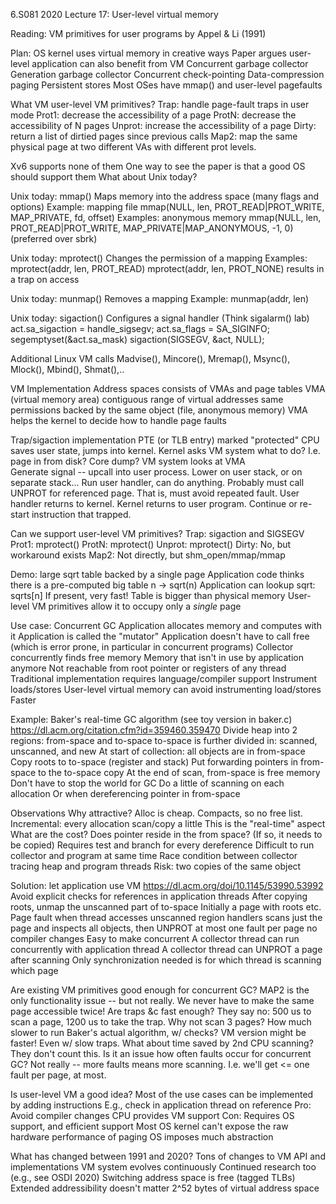 6.S081 2020 Lecture 17: User-level virtual memory

Reading: VM primitives for user programs by Appel & Li (1991)

Plan:
  OS kernel uses virtual memory in creative ways
  Paper argues user-level application can also benefit from VM
    Concurrent garbage collector
    Generation garbage collector
    Concurrent check-pointing
    Data-compression paging
    Persistent stores
  Most OSes have mmap() and user-level pagefaults

What VM user-level VM primitives?
  Trap: handle page-fault traps in user mode
  Prot1: decrease the accessibility of a page
  ProtN: decrease the accessibility of N pages
  Unprot: increase the accessibility of a page
  Dirty: return a list of dirtied pages since previous calls
  Map2: map the same physical page at two different VAs with
    different prot levels.

Xv6 supports none of them
  One way to see the paper is that a good OS should support them
  What about Unix today?

Unix today: mmap()
  Maps memory into the address space (many flags and options)
  Example: mapping file
    mmap(NULL, len, PROT_READ|PROT_WRITE, MAP_PRIVATE, fd, offset)
  Examples: anonymous memory
    mmap(NULL, len, PROT_READ|PROT_WRITE, MAP_PRIVATE|MAP_ANONYMOUS, -1, 0)
    (preferred over sbrk)
    
Unix today: mprotect()
  Changes the permission of a mapping
  Examples:
    mprotect(addr, len, PROT_READ)
    mprotect(addr, len, PROT_NONE)
      results in a trap on access

Unix today: munmap()
  Removes a mapping
  Example:
    munmap(addr, len)

Unix today: sigaction()
  Configures a signal handler
    (Think sigalarm() lab)
  act.sa_sigaction = handle_sigsegv;
  act.sa_flags = SA_SIGINFO;
  segemptyset(&act.sa_mask)
  sigaction(SIGSEGV, &act, NULL);

Additional Linux VM calls
  Madvise(), Mincore(), Mremap(), Msync(), Mlock(), Mbind(), Shmat(),..

VM Implementation
  Address spaces consists of VMAs and page tables
  VMA (virtual memory area)
    contiguous range of virtual addresses
    same permissions
    backed by the same object (file, anonymous memory)
  VMA helps the kernel to decide how to handle page faults

Trap/sigaction implementation
  PTE (or TLB entry) marked "protected"
  CPU saves user state, jumps into kernel.
  Kernel asks VM system what to do?
    I.e. page in from disk? Core dump?
    VM system looks at VMA    
  Generate signal -- upcall into user process.
    Lower on user stack, or on separate stack...
  Run user handler, can do anything.
    Probably must call UNPROT for referenced page.
    That is, must avoid repeated fault.
  User handler returns to kernel.
  Kernel returns to user program.
  Continue or re-start instruction that trapped.

Can we support user-level VM primitives?
  Trap: sigaction and SIGSEGV
  Prot1: mprotect()
  ProtN: mprotect()
  Unprot: mprotect()
  Dirty: No, but workaround exists
  Map2: Not directly, but shm_open/mmap/mmap

Demo: large sqrt table backed by a single page
  Application code thinks there is a pre-computed big table
    n -> sqrt(n)
  Application can lookup sqrt:  sqrts[n]
    If present, very fast!
  Table is bigger than physical memory
  User-level VM primitives allow it to occupy only a *single* page

Use case: Concurrent GC
  Application allocates memory and computes with it
    Application is called the "mutator"
    Application doesn't have to call free
    (which is error prone, in particular in concurrent programs)
  Collector concurrently finds free memory
    Memory that isn't in use by application anymore
    Not reachable from root pointer or registers of any thread
  Traditional implementation requires language/compiler support
    Instrument loads/stores
  User-level virtual memory can avoid instrumenting load/stores
    Faster

Example: Baker's real-time GC algorithm  (see toy version in baker.c)
  https://dl.acm.org/citation.cfm?id=359460.359470
  Divide heap into 2 regions: from-space and to-space
    to-space is further divided in: scanned, unscanned, and new
  At start of collection: all objects are in from-space
    Copy roots to to-space (register and stack)
    Put forwarding pointers in from-space to the to-space copy
  At the end of scan, from-space is free memory
  Don't have to stop the world for GC
    Do a little of scanning on each allocation
    Or when dereferencing pointer in from-space

Observations
  Why attractive?
    Alloc is cheap. Compacts, so no free list.
    Incremental: every allocation scan/copy a little
    This is the "real-time" aspect
  What are the cost?
    Does pointer reside in the from space? (If so, it needs to be copied)
      Requires test and branch for every dereference
    Difficult to run collector and program at same time
      Race condition between collector tracing heap and program threads
      Risk: two copies of the same object

Solution: let application use VM
  https://dl.acm.org/doi/10.1145/53990.53992
  Avoid explicit checks for references in application threads
    After copying roots, unmap the unscanned part of to-space
      Initially a page with roots etc.
    Page fault when thread accesses unscanned region
      handlers scans just the page and inspects all objects, then UNPROT
      at most one fault per page
      no compiler changes
  Easy to make concurrent
    A collector thread can run concurrently with application thread
      A collector thread can UNPROT a page after scanning
    Only synchronization needed is for which thread is scanning which page

Are existing VM primitives good enough for concurrent GC?
  MAP2 is the only functionality issue -- but not really.
    We never have to make the same page accessible twice!
  Are traps &c fast enough?
    They say no: 500 us to scan a page, 1200 us to take the trap.
    Why not scan 3 pages?
    How much slower to run Baker's actual algorithm, w/ checks?
      VM version might be faster! Even w/ slow traps.
    What about time saved by 2nd CPU scanning? They don't count this.
  Is it an issue how often faults occur for concurrent GC?
    Not really -- more faults means more scanning.
    I.e. we'll get <= one fault per page, at most.

Is user-level VM a good idea?
  Most of the use cases can be implemented by adding instructions
    E.g., check in application thread on reference
  Pro:
    Avoid compiler changes
    CPU provides VM support
  Con:
    Requires OS support, and efficient support
    Most OS kernel can't expose the raw hardware performance of paging
      OS imposes much abstraction

What has changed between 1991 and 2020?
  Tons of changes to VM API and implementations
    VM system evolves continuously
    Continued research too (e.g., see OSDI 2020)
  Switching address space is free (tagged TLBs)
  Extended addressibility doesn't matter
    2^52 bytes of virtual address space
  
